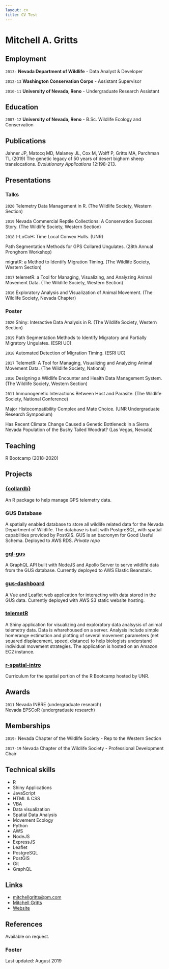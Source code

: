 ```yaml
---
layout: cv
title: CV Test
---
```

# Mitchell A. Gritts

## Employment

`2013-`
__Nevada Department of Wildlife__ - Data Analyst & Developer

`2012-13`
__Washington Conservation Corps__ - Assistant Supervisor

`2010-11`
__University of Nevada, Reno__ - Undergraduate Research Assistant

## Education

`2007-12`
__University of Nevada, Reno__ - B.Sc. Wildlife Ecology and Conservation

## Publications

Jahner JP, Matocq MD, Malaney JL, Cox M, Wolff P, Gritts MA, Parchman TL (2019) The genetic legacy of 50 years of desert bighorn sheep translocations. *Evolutionary Applications* 12:198-213.

## Presentations

### Talks
`2020`
Telemetry Data Management in R. (The Wildlife Society, Western Section)

`2019`
Nevada Commercial Reptile Collections: A Conservation Success Story. (The Wildlife Society, Western Section)

`2018`
t-LoCoH: Time Local Convex Hulls. (UNR)

Path Segmentation Methods for GPS Collared Ungulates. (28th Annual Pronghorn Workshop)

migratR: a Method to Identify Migration Timing. (The Wildlife Society, Western Section)

`2017`
telemetR: a Tool for Managing, Visualizing, and Analyzing Animal Movement Data. (The Wildlife Society, Western Section)

`2016`
Exploratory Analysis and Visualization of Animal Movement. (The Wildlife Society, Nevada Chapter)

### Poster
`2020`
Shiny: Interactive Data Analysis in R. (The Wildlife Society, Western Section)

`2019`
Path Segmentation Methods to Identify Migratory and Partially Migratory Ungulates. (ESRI UC)

`2018`
Automated Detection of Migration Timing. (ESRI UC)

`2017`
TelemetR: A Tool for Managing, Visualizing and Analyzing Animal Movement Data. (The Wildlife Society, National)

`2016`
Designing a Wildlife Encounter and Health Data Management System. (The Wildlife Society, Western Section)

`2011`
Immunogenetic Interactions Between Host and Parasite. (The Wildlife Society, National Conference)

Major Histocompatibility Complex and Mate Choice. (UNR Undergraduate Research Symposium)

Has Recent Climate Change Caused a Genetic Bottleneck in a Sierra Nevada Population of the Bushy Tailed Woodrat? (Las Vegas, Nevada)

## Teaching

R Bootcamp (2018-2020)

## Projects

### [{collardb}](https://github.com/kissmygritts/collard)
An R package to help manage GPS telemetry data.

### GUS Database
A spatially enabled database to store all wildlife related data for the Nevada Department of Wildlife. The database is built with PostgreSQL, with spatial capabilities provided by PostGIS. GUS is an bacronym for Good Useful Schema. Deployed to AWS RDS. *Private repo*

### [gql-gus](https://github.com/kissmygritts/gql-gus)
A GraphQL API built with NodeJS and Apollo Server to serve wildlife data from the GUS database. Currently deployed to AWS Elastic Beanstalk.

### [gus-dashboard](https://github.com/kissmygritts/gus-dashboard)
A Vue and Leaflet web application for interacting with data stored in the GUS data. Currently deployed with AWS S3 static website hosting.

### [telemetR](https://github.com/kissmygritts/telemetR)
A Shiny application for visualizing and exploratory data analsysis of animal telemetry data. Data is wharehoused on a server. Analysis include simple homerange estimation and plotting of several movement parameters (net squared displacement, speed, distance) to help biologists understand individual movement strategies. The application is hosted on an Amazon EC2 instance.

### [r-spatial-intro](https://github.com/kissmygritts/r-spatial-intro)
Curriculum for the spatial portion of the R Bootcamp hosted by UNR. 

## Awards

`2011`
Nevada INBRE (undergraduate research)  
Nevada EPSCoR (undergraduate research)

## Memberships

`2019-`
Nevada Chapter of the Wildlife Society - Rep to the Western Section

`2017-19`
Nevada Chapter of the Wildlife Society - Professional Development Chair

## Technical skills

* R
* Shiny Applications
* JavaScript
* HTML & CSS
* VBA
* Data visualization
* Spatial Data Analysis
* Movement Ecology
* Python
* AWS
* NodeJS
* ExpressJS
* Leaflet
* PostgreSQL
* PostGIS
* Git
* GraphQL

## Links

* <i class="fa fa-envelope"></i> <a href="mailto:mitchellgritts@pm.com"> mitchellgritts@pm.com</a><br />
* <i class="fa fa-github"></i> <a href="http://github.com/kissmygritts"> Mitchell Gritts</a><br />
* <i class="fa fa-user"></i> <a href="https://mitchellgritts.com/"> Website</a><br />

## References

Available on request.

### Footer

Last updated: August 2019
